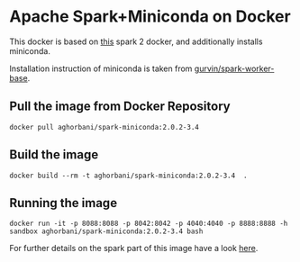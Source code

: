 # Apache Spark+Miniconda on Docker 

This docker is based on [this](https://hub.docker.com/r/aghorbani/docker-spark) spark 2 docker, and additionally installs miniconda.

Installation instruction of miniconda is taken from [gurvin/spark-worker-base](https://github.com/UNINETT/kubernetes-apps/tree/abf61f8/spark/dockerfiles/worker-base).

## Pull the image from Docker Repository

```
docker pull aghorbani/spark-miniconda:2.0.2-3.4
```

## Build the image

```
docker build --rm -t aghorbani/spark-miniconda:2.0.2-3.4  .
```

## Running the image

```
docker run -it -p 8088:8088 -p 8042:8042 -p 4040:4040 -p 8888:8888 -h sandbox aghorbani/spark-miniconda:2.0.2-3.4 bash
```

For further details on the spark part of this image have a look [here](https://hub.docker.com/r/aghorbani/docker-spark).
